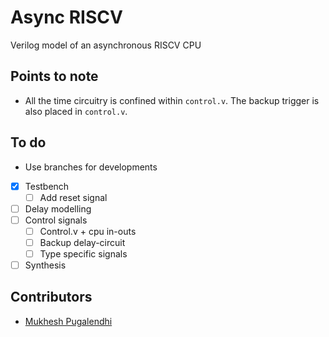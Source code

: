 # Async RISCV
Verilog model of an asynchronous RISCV CPU

## Points to note
 - All the time circuitry is confined within `control.v`. The backup trigger is also placed in `control.v`.

## To do
 - Use branches for developments
 - [x] Testbench
 	- [ ] Add reset signal
 - [ ] Delay modelling
 - [ ] Control signals
 	- [ ] Control.v + cpu in-outs
 	- [ ] Backup delay-circuit
 	- [ ] Type specific signals
 - [ ] Synthesis

## Contributors
 - [Mukhesh Pugalendhi](https://github.com/mukheshpugal)
